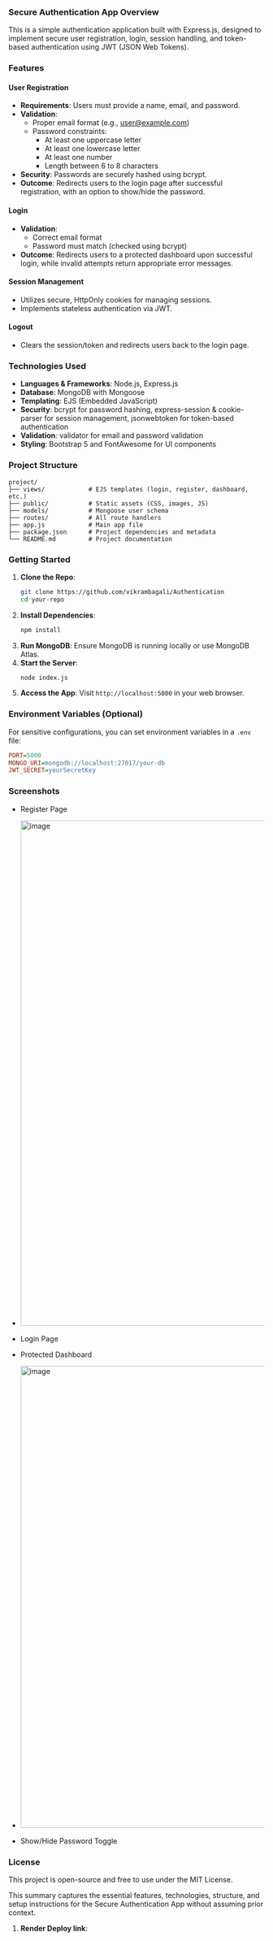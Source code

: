 
### Secure Authentication App Overview
This is a simple authentication application built with Express.js, designed to implement secure user registration, login, session handling, and token-based authentication using JWT (JSON Web Tokens).

### Features

#### User Registration
- **Requirements**: Users must provide a name, email, and password.
- **Validation**:
  - Proper email format (e.g., user@example.com)
  - Password constraints:
    - At least one uppercase letter
    - At least one lowercase letter
    - At least one number
    - Length between 6 to 8 characters
- **Security**: Passwords are securely hashed using bcrypt.
- **Outcome**: Redirects users to the login page after successful registration, with an option to show/hide the password.

#### Login
- **Validation**:
  - Correct email format
  - Password must match (checked using bcrypt)
- **Outcome**: Redirects users to a protected dashboard upon successful login, while invalid attempts return appropriate error messages.

#### Session Management
- Utilizes secure, HttpOnly cookies for managing sessions.
- Implements stateless authentication via JWT.

#### Logout
- Clears the session/token and redirects users back to the login page.

### Technologies Used
- **Languages & Frameworks**: Node.js, Express.js
- **Database**: MongoDB with Mongoose
- **Templating**: EJS (Embedded JavaScript)
- **Security**: bcrypt for password hashing, express-session & cookie-parser for session management, jsonwebtoken for token-based authentication
- **Validation**: validator for email and password validation
- **Styling**: Bootstrap 5 and FontAwesome for UI components

### Project Structure
```
project/
├── views/            # EJS templates (login, register, dashboard, etc.)
├── public/           # Static assets (CSS, images, JS)
├── models/           # Mongoose user schema
├── routes/           # All route handlers
├── app.js            # Main app file
├── package.json      # Project dependencies and metadata
└── README.md         # Project documentation
```

### Getting Started
1. **Clone the Repo**:
   ```bash
   git clone https://github.com/vikrambagali/Authentication
   cd your-repo
   ```
2. **Install Dependencies**:
   ```bash
   npm install
   ```
3. **Run MongoDB**: Ensure MongoDB is running locally or use MongoDB Atlas.
4. **Start the Server**:
   ```bash
   node index.js
   ```
5. **Access the App**: Visit `http://localhost:5000` in your web browser.

### Environment Variables (Optional)
For sensitive configurations, you can set environment variables in a `.env` file:
```ini
PORT=5000
MONGO_URI=mongodb://localhost:27017/your-db
JWT_SECRET=yourSecretKey
```

### Screenshots
- Register Page
- <img width="1635" height="995" alt="image" src="https://github.com/user-attachments/assets/b97a244e-e676-412a-abb9-85595ce2583d" />

- Login Page
- Protected Dashboard
- <img width="1549" height="910" alt="image" src="https://github.com/user-attachments/assets/a5b6efed-d801-4489-a379-3147d123d850" />

- Show/Hide Password Toggle

### License
This project is open-source and free to use under the MIT License.

This summary captures the essential features, technologies, structure, and setup instructions for the Secure Authentication App without assuming prior context.

1. **Render Deploy link**:
   ```bash
   
   ```
   
